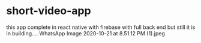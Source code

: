 # short-video-app
this app complete in react native with firebase with full back end 
but still it is in building....
WhatsApp Image 2020-10-21 at 8.51.12 PM (1).jpeg
